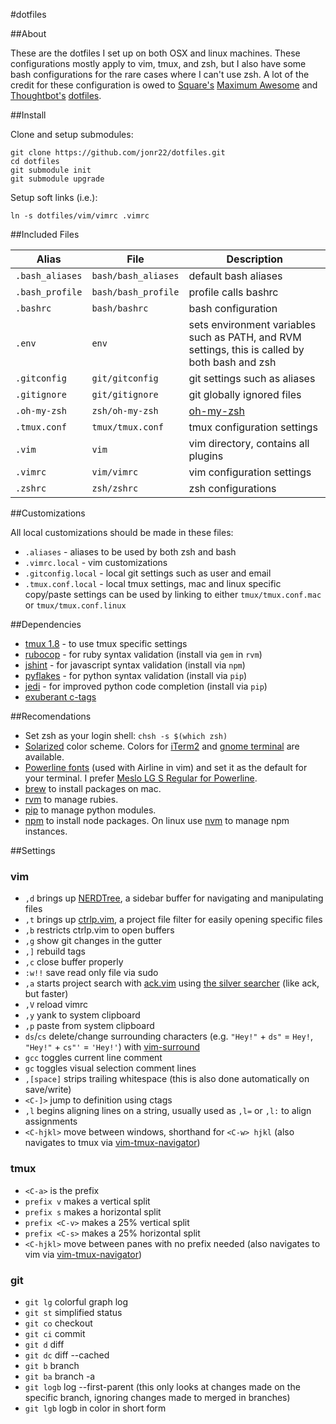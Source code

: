 #dotfiles

##About

These are the dotfiles I set up on both OSX and linux machines. These configurations mostly apply to
vim, tmux, and zsh, but I also have some bash configurations for the rare cases where I can't use zsh.
A lot of the credit for these configuration is owed to [Square's](http://square.github.io/) [Maximum Awesome](https://github.com/square/maximum-awesome)
and [Thoughtbot's](http://thoughtbot.com/) [dotfiles](https://github.com/thoughtbot/dotfiles).

##Install

Clone and setup submodules:
```
git clone https://github.com/jonr22/dotfiles.git
cd dotfiles
git submodule init
git submodule upgrade
```

Setup soft links (i.e.):
```
ln -s dotfiles/vim/vimrc .vimrc
```

##Included Files

Alias| File | Description
-----|------|------------
`.bash_aliases` | `bash/bash_aliases` | default bash aliases
`.bash_profile` | `bash/bash_profile` | profile calls bashrc
`.bashrc` | `bash/bashrc` | bash configuration
`.env` | `env` | sets environment variables such as PATH, and RVM settings, this is called by both bash and zsh
`.gitconfig` | `git/gitconfig` | git settings such as aliases
`.gitignore` | `git/gitignore` | git globally ignored files
`.oh-my-zsh` | `zsh/oh-my-zsh` | [oh-my-zsh](https://github.com/robbyrussell/oh-my-zsh)
`.tmux.conf` | `tmux/tmux.conf` | tmux configuration settings
`.vim` | `vim` | vim directory, contains all plugins
`.vimrc` | `vim/vimrc` | vim configuration settings
`.zshrc` | `zsh/zshrc` | zsh configurations

##Customizations

All local customizations should be made in these files:

* `.aliases` - aliases to be used by both zsh and bash
* `.vimrc.local` - vim customizations
* `.gitconfig.local` - local git settings such as user and email
* `.tmux.conf.local` - local tmux settings, mac and linux specific copy/paste settings can be used by linking to either `tmux/tmux.conf.mac` or `tmux/tmux.conf.linux`

##Dependencies

* [tmux 1.8](http://sourceforge.net/projects/tmux/files/tmux/tmux-1.8/) - to use tmux specific settings
* [rubocop](https://github.com/bbatsov/rubocop) - for ruby syntax validation (install via `gem` in `rvm`)
* [jshint](http://www.jshint.com/) - for javascript syntax validation (install via `npm`)
* [pyflakes](https://pypi.python.org/pypi/pyflakes) - for python syntax validation (install via `pip`)
* [jedi](https://github.com/davidhalter/jedi) - for improved python code completion (install via `pip`)
* [exuberant c-tags](http://ctags.sourceforge.net/)

##Recomendations

* Set zsh as your login shell: `chsh -s $(which zsh)`
* [Solarized](http://ethanschoonover.com/solarized) color scheme. Colors for [iTerm2](https://github.com/altercation/solarized/tree/master/iterm2-colors-solarized)
and [gnome terminal](https://github.com/sigurdga/gnome-terminal-colors-solarized) are available.
* [Powerline fonts](https://github.com/Lokaltog/powerline-fonts) (used with Airline in vim) and set it as the default for your terminal.
I prefer [Meslo LG S Regular for Powerline](https://github.com/Lokaltog/powerline-fonts/blob/master/Meslo/Meslo%20LG%20S%20Regular%20for%20Powerline.otf).
* [brew](http://brew.sh/) to install packages on mac.
* [rvm](https://rvm.io/) to manage rubies.
* [pip](https://pypi.python.org/pypi/pip) to manage python modules.
* [npm](https://www.npmjs.org/) to install node packages. On linux use [nvm](https://github.com/creationix/nvm) to manage npm instances.

##Settings

### vim

* `,d` brings up [NERDTree](https://github.com/scrooloose/nerdtree), a sidebar buffer for navigating and manipulating files
* `,t` brings up [ctrlp.vim](https://github.com/kien/ctrlp.vim), a project file filter for easily opening specific files
* `,b` restricts ctrlp.vim to open buffers
* `,g` show git changes in the gutter
* `,]` rebuild tags
* `,c` close buffer properly
* `:w!!` save read only file via sudo
* `,a` starts project search with [ack.vim](https://github.com/mileszs/ack.vim) using [the silver searcher](https://github.com/ggreer/the_silver_searcher) (like ack, but faster)
* `,V` reload vimrc
* `,y` yank to system clipboard
* `,p` paste from system clipboard
* `ds`/`cs` delete/change surrounding characters (e.g. `"Hey!"` + `ds"` = `Hey!`, `"Hey!"` + `cs"'` = `'Hey!'`) with [vim-surround](https://github.com/tpope/vim-surround)
* `gcc` toggles current line comment
* `gc` toggles visual selection comment lines
* `,[space]` strips trailing whitespace (this is also done automatically on save/write)
* `<C-]>` jump to definition using ctags
* `,l` begins aligning lines on a string, usually used as `,l=` or `,l:` to align assignments
* `<C-hjkl>` move between windows, shorthand for `<C-w> hjkl` (also navigates to tmux via [vim-tmux-navigator](https://github.com/christoomey/vim-tmux-navigator))

### tmux

* `<C-a>` is the prefix
* `prefix v` makes a vertical split
* `prefix s` makes a horizontal split
* `prefix <C-v>` makes a 25% vertical split
* `prefix <C-s>` makes a 25% horizontal split
* `<C-hjkl>` move between panes with no prefix needed (also navigates to vim via [vim-tmux-navigator](https://github.com/christoomey/vim-tmux-navigator))

### git

* `git lg` colorful graph log
* `git st` simplified status
* `git co` checkout
* `git ci` commit
* `git d` diff
* `git dc` diff --cached
* `git b` branch
* `git ba` branch -a
* `git logb` log --first-parent (this only looks at changes made on the specific branch, ignoring changes made to merged in branches)
* `git lgb` logb in color in short form

